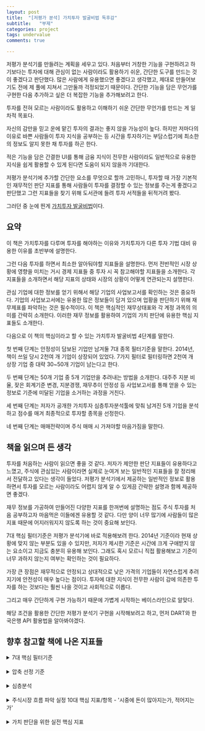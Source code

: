```yaml
---
layout: post
title:  "[저평가 분석] 가치투자 발굴비법 독후감"
subtitle:   "부제"
categories: project
tags: undervalue
comments: true

---
```


저평가 분석기를 만들려는 계획을 세우고 있다. 처음부터 거창한 기능을 구현하려고 하기보다는 투자에 대해 관심이 없는 사람이라도 활용하기 쉬운, 간단한 도구를 만드는 것이 좋겠다고 판단했다. 많은 사람에게 유용했으면 좋겠다고 생각했고, 제대로 만들어보기도 전에 제 풀에 지쳐서 그만둘까 걱정되었기 때문이다. 간단한 기능을 담은 무언가를 구현한 다음 추가하고 싶은 더 복잡한 기능을 추가해보려고 한다.

투자를 전혀 모르는 사람이라도 활용하고 이해하기 쉬운 간단한 무언가를 만드는 게 일차적 목표다.

자신의 감만을 믿고 운에 맡긴 투자의 결과는 좋지 않을 가능성이 높다. 하지만 저마다의 이유로 바쁜 사람들이 투자 지식을 공부하는 등 시간을 투자하기는 부담스럽기에 최소한의 정보도 알지 못한 채 투자를 하곤 한다.

적은 기능을 담은 간결한 UI를 통해 금융 지식이 전무한 사람이라도 일반적으로 유용한 지식을 쉽게 활용할 수 있게 된다면 도움이 되지 않을까 기대한다.

저평가 분석기에 추가할 간단한 요소를 무엇으로 할까 고민하니, 투자할 때 가장 기본적인 재무적인 판단 지표를 통해 사람들이 투자를 결정할 수 있는 정보를 주는게 좋겠다고 판단했고 그런 지표들을 찾기 위해 도서관에 들려 투자 서적들을 뒤적거려 봤다.

그러던 중 눈에 띈게 [가치투자 발굴비법](https://www.yes24.com/Product/Goods/13902966)이다.

## 요약

이 책은 가치투자를 다루며 투자를 해야하는 이유와 가치투자가 다른 투자 기법 대비 유용한 이유를 초반부에 설명한다.

그런 다음 투자를 하면서 최소한 알아둬야할 지표들을 설명한다. 먼저 전반적인 시장 상황에 영향을 미치는 거시 경제 지표들 중 투자 시 꼭 참고해야할 지표들을 소개한다. 각 지표들을 소개하면서 해당 지표의 상태와 시장의 상황이 어떻게 연관되는지 설명한다.

관심 기업에 대한 정보를 얻기 위해서 해당 기업의 사업보고서를 확인하는 것은 중요하다. 기업의 사업보고서에는 유용한 많은 정보들이 담겨 있으며 업황을 판단하기 위해 재무제표를 파악하는 것은 필수적이다. 이 책은 핵심적인 재무상태표와 각 계정 과목의 의미를 간략히 소개한다. 이러한 재무 정보를 활용하여 기업의 가치 판단에 유용한 핵심 지표들도 소개한다.

다음으로 이 책의 핵심이라고 할 수 있는 가치투자 발굴비법 4단계를 말한다.

첫 번째 단계는 안정성이 담보된 기업만 남겨둘 7대 종목 필터기준을 말한다. 2014년, 책이 쓰일 당시 2천여 개 기업이 상장되어 있었다. 7가지 필터로 필터링하면 2천여 개 상장 기업 중 대략 30~50개 기업이 남는다고 한다.

두 번째 단계는 50개 기업 중 5개 기업만을 추려내는 방법을 소개한다. 대주주 지분 비율, 잦은 회계기준 변경, 지분경쟁, 재무추이 안정성 등 사업보고서를 통해 얻을 수 있는 정보로 기준에 미달된 기업을 소거하는 과정을 거친다.

세 번째 단계는 저자가 공개한 가치투자 심층투자분석툴에 맞춰 남겨진 5개 기업을 분석하고 점수를 매겨 최종적으로 투자할 종목을 선정한다.

네 번째 단계는 매매전략이며 주식 매매 시 가져야할 마음가짐을 말한다.

## 책을 읽으며 든 생각

투자를 처음하는 사람이 읽으면 좋을 것 같다. 저자가 제안한 판단 지표들이 유용하다고 느꼈고, 주식에 관심있는 사람이라면 실제로 눈여겨 보는 일반적인 지표들을 잘 정리해서 전달하고 있다는 생각이 들었다. 저평가 분석기에서 제공하는 일반적인 정보로 활용하면서 투자를 모르는 사람이라도 어렵지 않게 알 수 있게끔 간략한 설명과 함께 제공하면 좋겠다.

재무 정보를 가공하여 만들어진 다양한 지표를 한꺼번에 설명하는 점도 주식 투자를 처음 공부하고자 마음먹은 이들에겐 유용할 것 같다. 다만 양이 너무 많기에 사람들이 많은 지표 때문에 어지러워지지 않도록 하는 것이 중요해 보인다.

7대 핵심 필터기준은 저평가 분석기에 바로 적용해보려 한다. 2014년 기준이라 현재 상황에 맞지 않는 부분도 있을 수 있지만, 저자가 제시한 기준은 시간에 크게 구애받지 않는 요소이고 지금도 충분히 유용해 보인다. 그래도 혹시 모르니 직접 활용해보고 기준이 너무 과하지 않는지 여부는 확인하는 것이 필요하다.

가장 큰 장점은 재무적으로 안정되고 상대적으로 낮은 가격의 기업들이 자연스럽게 추려지기에 안전성이 매우 높다는 점이다. 투자에 대한 지식이 전무한 사람이 감에 의존한 투자를 하는 것보다는 훨씬 나을 것이고 사회적으로 이롭다.

그리고 매우 간단하게 구현 가능하기 때문에 가볍게 시작하는 베이스라인으로 알맞다.

해당 조건을 활용한 간단한 저평가 분석기 구현을 시작해보려고 하고, 먼저 DART와 한국은행 API 활용법을 알아봐야겠다.

## 향후 참고할 책에 나온 지표들

<details>
<summary>7대 핵심 필터기준</summary>
<div markdown="1">

1. PBR <= 1
2. PSR <= 0.8 or PSR <= 0.9
3. PER <= 5
4. 유보율 >= 500%
5. 부채비율 <= 100%
6. ROE >= 10 or ROE >= 5
7. 매출액 >= 400억

검색되는 종목수가 너무 많거나 적으면?

PER, PSR, ROE의 조건값을 완화 또는 강화하여 종목수를 조정한다.

</div>
</details>
<br>

<details>
<summary>압축 선정 기준</summary>
<div markdown="1">

1. **마이너스 항목 체크**
    - 대주주 지분 20% 미만
    - 매출의 대부분을 단일 첨단제품에 의존
    - 최근 3년 안에 대규모의(또는 빈번한) 유상증자, 전환사채(CB), 신주인수권부사채(BW) 발행
    - 잦은 회계기준 변경
    - 최근 2년 이내에 대규모 투자 실시

2. **플러스 항목 체크**
    - 지분경쟁(경영권 다툼)
    - 내부자매수
    - 자산가치 급등
    - 배당우수

        최근 4년간 꾸준히 배당을 했는지, 시가배당률이 얼마인지
    - 재무추이 안정성
    - 독점(시장점유율)
    - 반복구매상품
    - 자사주 매입
    - 경영자 평판 / 오너복귀

</div>
</details>
<br>

<details>
<summary>심층분석</summary>
<div markdown="1">

- 회사의 개요
    
    본사주소, 자본금 변동 상황, 배당금, 자사주의 지속 매수 여부를 확인하라
- 사업의 내용

    시장점유율, 경쟁업체, '신규사업 등의 내용 및 전망', 캐시카우, 주요 제품가격과 원재료 가격 추이, 설비투자 규모에 주목하라
- 재무에 관한 사항, 재무제표 등, 부속명세서
- 감사인의 감사의견 등
    
    감사의견 변경여부를 확인하라
- 이사의 경영진단 및 분석의견

    객관성이 떨어진다는 사실을 기억하라, 신규사업 부분을 확인하라
- 이사회 등 회사의 기관 및 계열회사에 관한 사항

    계열회사의 중요성이 커진 점, 투자 내역과 최근 순이익의 크기, 향후 자회사의 '상장' 여부를 확인하라
- 주주에 관한 사항

    최대주주와 지분율, 최대주주와 경영진의 관계, 내부자의 주식거래 증감을 확인하라
- 임원 및 직원 등에 관한 사항

    최고 경영자 및 주요 경영진의 평판, 스탁옵션을 확인할 것
- 이해관계자의 거래내용

    이해관계자와의 거래가 많으면 투자 대상에서 제외하라
- 그 밖의 투자자 보호를 위하여 필요한 사항

    소송사건과 채무보증이 가장 중요

</div>
</details>
<br>

<details>
<summary>주식시장 흐름 파악 실정 10대 핵심 지표/항목 - '시중에 돈이 많아지는가, 적어지는가'</summary>
<div markdown="1">

1. 경기선행지수

- 경기선행지수([한국은행 경제통계시스템](https://ecos.bok.or.kr/#/))
    - 기업경기실사지수
    - 건축허가면적
    - 국제 원자재 가격
    - 은행 유동성

- 발틱운임지수([한국해양수산개발원](https://www.kmi.re.kr))
- 경기동행지수([한국은행 경제통계시스템](https://ecos.bok.or.kr/#/))

    비농업취업자수, 제조업 가동률, 도소매 판매액지수, 산업생산지수

- 경기후행지수([한국은행 경제통계시스템](https://ecos.bok.or.kr/#/))

    상용근로자수(정규직 지원), 도시가계 소비지출, 소비재 수입

2. 국제수지([한국은행 경제통계시스템](https://ecos.bok.or.kr/#/))

3. 환율([한국은행 경제통계시스템](https://ecos.bok.or.kr/#/))

4. 금리([한국은행 경제통계시스템](https://ecos.bok.or.kr/#/))

5. 물가([한국은행 경제통계시스템](https://ecos.bok.or.kr/#/))

    소비자물가지수(CPI), 생산자물가지수(PPI)

6. 원자재([한국은행 경제통계시스템](https://ecos.bok.or.kr/#/))

    석유, 금, 구리

7. 부동산([한국은행 경제통계시스템](https://ecos.bok.or.kr/#/))

    총부채상환비율(DTI), 주택담보대출비율(LTV), 주택보급률, 가계부채

8. 미국

    다우, 나스닥, 연준(FED)과 공개시장위원회(FOMC), 고용관련 지표, 생산활동지표, 물가지수, 주택관련 지표

9. 북한

    대북 리스크에 따른 급락은 기회

10. 중국

    상해종합지수, 양회, 경제성장률

</div>
</details>
<br>

<details>
<summary>가치 판단을 위한 실전 핵심 지표</summary>
<div markdown="1">

- 주당순이익(EPS): 당기순이익/발행주식총수
- 주가수익비율(PER): 주가/주당순이익
- 주당순자산(BPS): 자본총계/발행주식총수
- 주가순자산비율(PBR): 주가/BPS
- 주당매출액(SPS): 매출액/발행주식총수
- 주가매출비율(PSR): 주가/주당매출액
- 주당배당금: 총배당금/발행주식총수
- 배당수익률: 1주당배당액/주가
- EBIT: 순이익 + 법인세 + 이자비용
- EV: 시가총액 + 총부채 - 현금 및 현금성자산
- EBITDA: 세금 내기 전 순이익 + 이자비용 + 감가상각비
- EV/EBITDA
- EBITDAPS: EBITDA/발행주식총수
- 주당순현금(흐름): 현금흐름/발행주식총수
- 주가현금비율(PCR): 주가/주당현금흐름
- 잉여현금흐름(FCF): 당기순이익 + 감가상각비 - 자본지출액 및 운전자본증감액
- 주가이익증가율: PER/EPS증가율

안전성 비율
- 유동비율: (유동자산/유동부채) ✕ 100
- 당좌비율: 당좌자산/유동부채
- 부채비율: 부채총계/자본총계
- 차입금의존도: (장단기차입금+회사채) / 총자산
- 영업이익대비 이자보상비율: 영업이익/이자비용
- 유보율: (이익잉여금+자본잉여금) / 자본금
- 금융비용부담률: 금융비용/총매출액

수익성 비율
- 매출총이익율: 매출총이익/매출액
- 매출액영업이익율: 영업이익/매출액
- 매출액순이익율: 당기순이익/매출액
- EBIT마진율: EBIT/매출액
- EBITDA마진율: EBITDA/매출액
- 총자산이익율: 순이익/자산
- 자기자본이익율: 순이익/자본
- 총자산대비 영업현금흐름비율: 영업활동현금흐름/총자산
- 투하자본수익률: 법인세 내기전 영업이익/투하자본 ✕ 100

활동성 비율(회전율)
- 재고자산회전율: 매출액/재고자산
- 유형자산회전율: 매출액/유형자산
- 총자산회전율: 매출액/총자산
- 매출채권회전율: 매출액/매출채권

성장성 비율
- 매출액증가율: 당기매출액/전기매출액
- 영업이익증가율: 당기영업이익/전기영업이익
- 당기순이익증가율: 당기순이익/전기순이익
- 총자산증가율: 당기말총자산/전기말총자산
- EBIT증가율: 당기EBIT/전기EBIT
- EBITDA증가율: 당기EBITDA/전기EBITDA
- 주당순이익증가율: 당기주당순이익/전기주당순이익

생산성 비율
- 부가가치율: (기업이 창출한 부가가치/매출액) ✕ 100
- 이익분배율: (당기순이익/부가가치) ✕ 100
- 설비투자효율: (부가가치/설비투자자산) ✕ 100

</div>
</details>
<br>